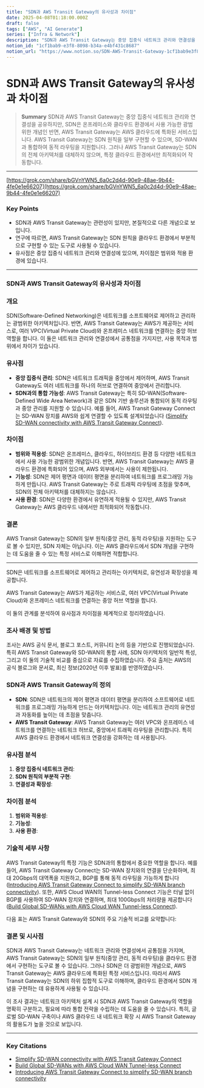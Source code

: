 ```yaml
---
title: "SDN과 AWS Transit Gateway의 유사성과 차이점"
date: 2025-04-08T01:18:00.000Z
draft: false
tags: ["AWS", "AI Generate"]
series: ["Infra & Network"]
description: "SDN과 AWS Transit Gateway는 중앙 집중식 네트워크 관리와 연결성을 공유하지만, SDN은 온프레미스와 클라우드 환경에서 사용 가능한 광범위한 개념인 반면, AWS Transit Gateway는 AWS 클라우드에 특화된 서비스입니다. AWS Transit Gateway는 SDN 원칙을 일부 구현할 수 있으며, SD-WAN과 통합하여 동적 라우팅을 지원합니다. 그러나 AWS Transit Gateway는 SDN의 전체 아키텍처를 대체하지 않으며, 특정 클라우드 환경에서만 최적화되어 작동합니다."
notion_id: "1cf1bab9-e3f8-8098-b34a-e4bf431c8687"
notion_url: "https://www.notion.so/SDN-AWS-Transit-Gateway-1cf1bab9e3f88098b34ae4bf431c8687"
---
```


# SDN과 AWS Transit Gateway의 유사성과 차이점

> **Summary**
> SDN과 AWS Transit Gateway는 중앙 집중식 네트워크 관리와 연결성을 공유하지만, SDN은 온프레미스와 클라우드 환경에서 사용 가능한 광범위한 개념인 반면, AWS Transit Gateway는 AWS 클라우드에 특화된 서비스입니다. AWS Transit Gateway는 SDN 원칙을 일부 구현할 수 있으며, SD-WAN과 통합하여 동적 라우팅을 지원합니다. 그러나 AWS Transit Gateway는 SDN의 전체 아키텍처를 대체하지 않으며, 특정 클라우드 환경에서만 최적화되어 작동합니다.

---

[https://grok.com/share/bGVnYWN5_6a0c2d4d-90e9-48ae-9b44-4fe0e1e66207](https://grok.com/share/bGVnYWN5_6a0c2d4d-90e9-48ae-9b44-4fe0e1e66207)

### Key Points

- SDN과 AWS Transit Gateway는 관련성이 있지만, 본질적으로 다른 개념으로 보입니다.
- 연구에 따르면, AWS Transit Gateway는 SDN 원칙을 클라우드 환경에서 부분적으로 구현할 수 있는 도구로 사용될 수 있습니다.
- 유사점은 중앙 집중식 네트워크 관리와 연결성에 있으며, 차이점은 범위와 적용 환경에 있습니다.
---

### SDN과 AWS Transit Gateway의 유사성과 차이점

### 개요

SDN(Software-Defined Networking)은 네트워크를 소프트웨어로 제어하고 관리하는 광범위한 아키텍처입니다. 반면, AWS Transit Gateway는 AWS가 제공하는 서비스로, 여러 VPC(Virtual Private Cloud)와 온프레미스 네트워크를 연결하는 중앙 허브 역할을 합니다. 이 둘은 네트워크 관리와 연결성에서 공통점을 가지지만, 사용 목적과 범위에서 차이가 있습니다.

### 유사점

- **중앙 집중식 관리**: SDN은 네트워크 트래픽을 중앙에서 제어하며, AWS Transit Gateway도 여러 네트워크를 하나의 허브로 연결하여 중앙에서 관리합니다.
- **SDN과의 통합 가능성**: AWS Transit Gateway는 특히 SD-WAN(Software-Defined Wide Area Network)과 같은 SDN 기반 솔루션과 통합되어 동적 라우팅과 중앙 관리를 지원할 수 있습니다. 예를 들어, AWS Transit Gateway Connect는 SD-WAN 장치를 AWS와 쉽게 연결할 수 있도록 설계되었습니다 ([Simplify SD-WAN connectivity with AWS Transit Gateway Connect](https://aws.amazon.com/blogs/networking-and-content-delivery/simplify-sd-wan-connectivity-with-aws-transit-gateway-connect/)).
### 차이점

- **범위와 적용성**: SDN은 온프레미스, 클라우드, 하이브리드 환경 등 다양한 네트워크에서 사용 가능한 광범위한 개념입니다. 반면, AWS Transit Gateway는 AWS 클라우드 환경에 특화되어 있으며, AWS 외부에서는 사용이 제한됩니다.
- **기능성**: SDN은 제어 평면과 데이터 평면을 분리하여 네트워크를 프로그래밍 가능하게 만듭니다. AWS Transit Gateway는 주로 트래픽 라우팅에 초점을 맞추며, SDN의 전체 아키텍처를 대체하지는 않습니다.
- **사용 환경**: SDN은 다양한 환경에서 유연하게 적용될 수 있지만, AWS Transit Gateway는 AWS 클라우드 내에서만 최적화되어 작동합니다.
### 결론

AWS Transit Gateway는 SDN의 일부 원칙(중앙 관리, 동적 라우팅)을 지원하는 도구로 볼 수 있지만, SDN 자체는 아닙니다. 이는 AWS 클라우드에서 SDN 개념을 구현하는 데 도움을 줄 수 있는 특정 서비스로 이해하면 적합합니다.

---

SDN은 네트워크를 소프트웨어로 제어하고 관리하는 아키텍처로, 유연성과 확장성을 제공합니다. 

AWS Transit Gateway는 AWS가 제공하는 서비스로, 여러 VPC(Virtual Private Cloud)와 온프레미스 네트워크를 연결하는 중앙 허브 역할을 합니다. 

이 둘의 관계를 분석하여 유사점과 차이점을 체계적으로 정리하였습니다.

### 조사 배경 및 방법

조사는 AWS 공식 문서, 블로그 포스트, 커뮤니티 논의 등을 기반으로 진행되었습니다. 특히 AWS Transit Gateway와 SD-WAN의 통합 사례, SDN 아키텍처의 일반적 특성, 그리고 이 둘의 기술적 비교를 중심으로 자료를 수집하였습니다. 주요 출처는 AWS의 공식 블로그와 문서로, 최신 정보(2020년 이후 발표)를 반영하였습니다.

### SDN과 AWS Transit Gateway의 정의

- **SDN**: SDN은 네트워크의 제어 평면과 데이터 평면을 분리하여 소프트웨어로 네트워크를 프로그래밍 가능하게 만드는 아키텍처입니다. 이는 네트워크 관리의 유연성과 자동화를 높이는 데 초점을 맞춥니다.
- **AWS Transit Gateway**: AWS Transit Gateway는 여러 VPC와 온프레미스 네트워크를 연결하는 네트워크 허브로, 중앙에서 트래픽 라우팅을 관리합니다. 특히 AWS 클라우드 환경에서 네트워크 연결성을 강화하는 데 사용됩니다.
### 유사점 분석

1. **중앙 집중식 네트워크 관리**:
1. **SDN 원칙의 부분적 구현**:
1. **연결성과 확장성**:
### 차이점 분석

1. **범위와 적용성**:
1. **기능성**:
1. **사용 환경**:
### 기술적 세부 사항

AWS Transit Gateway의 특정 기능은 SDN과의 통합에서 중요한 역할을 합니다. 예를 들어, AWS Transit Gateway Connect는 SD-WAN 장치와의 연결을 단순화하며, 최대 20Gbps의 대역폭을 지원하고, BGP를 통해 동적 라우팅을 가능하게 합니다 ([Introducing AWS Transit Gateway Connect to simplify SD-WAN branch connectivity](https://aws.amazon.com/about-aws/whats-new/2020/12/introducing-aws-transit-gateway-connect-to-simplify-sd-wan-branch-connectivity/)). 또한, AWS Cloud WAN의 Tunnel-less Connect 기능은 터널 없이 BGP를 사용하여 SD-WAN 장치와 연결하며, 최대 100Gbps의 처리량을 제공합니다 ([Build Global SD-WANs with AWS Cloud WAN Tunnel-less Connect](https://aws.amazon.com/blogs/networking-and-content-delivery/build-global-sd-wans-with-aws-cloud-wan-tunnel-less-connect/)).

다음 표는 AWS Transit Gateway와 SDN의 주요 기술적 비교를 요약합니다:

### 결론 및 시사점

SDN과 AWS Transit Gateway는 네트워크 관리와 연결성에서 공통점을 가지며, AWS Transit Gateway는 SDN의 일부 원칙(중앙 관리, 동적 라우팅)을 클라우드 환경에서 구현하는 도구로 볼 수 있습니다. 그러나 SDN은 더 광범위한 개념으로, AWS Transit Gateway는 AWS 클라우드에 특화된 특정 서비스입니다. 따라서 AWS Transit Gateway는 SDN의 하위 집합적 도구로 이해하며, 클라우드 환경에서 SDN 개념을 구현하는 데 유용하게 사용될 수 있습니다.

이 조사 결과는 네트워크 아키텍처 설계 시 SDN과 AWS Transit Gateway의 역할을 명확히 구분하고, 필요에 따라 통합 전략을 수립하는 데 도움을 줄 수 있습니다. 특히, 글로벌 SD-WAN 구축이나 AWS 클라우드 내 네트워크 확장 시 AWS Transit Gateway의 활용도가 높을 것으로 보입니다.

---

### Key Citations

- [Simplify SD-WAN connectivity with AWS Transit Gateway Connect](https://aws.amazon.com/blogs/networking-and-content-delivery/simplify-sd-wan-connectivity-with-aws-transit-gateway-connect/)
- [Build Global SD-WANs with AWS Cloud WAN Tunnel-less Connect](https://aws.amazon.com/blogs/networking-and-content-delivery/build-global-sd-wans-with-aws-cloud-wan-tunnel-less-connect/)
- [Introducing AWS Transit Gateway Connect to simplify SD-WAN branch connectivity](https://aws.amazon.com/about-aws/whats-new/2020/12/introducing-aws-transit-gateway-connect-to-simplify-sd-wan-branch-connectivity/)
